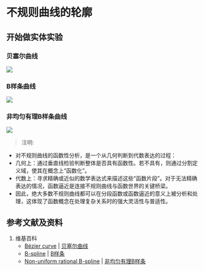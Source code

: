 # 不规则曲线的轮廓

## 开始做实体实验

### 贝塞尔曲线

![](/images/函数和极限/在2维坐标纸上感受n个点组成了任意形状的轮廓/不规则曲线的轮廓/1a1.jpg)

### B样条曲线

![](/images/函数和极限/在2维坐标纸上感受n个点组成了任意形状的轮廓/不规则曲线的轮廓/2a1.jpg)

### 非均匀有理B样条曲线

![](/images/函数和极限/在2维坐标纸上感受n个点组成了任意形状的轮廓/不规则曲线的轮廓/3a1.jpg)

> 注明:
>  
- 对不规则曲线的函数性分析，是一个从几何判断到代数表达的过程：
- 几何上：通过垂直线检验判断整体是否具有函数性。若不具有，则通过分割定义域，使其在概念上“函数化”。
- 代数上：寻求精确或近似的数学表达式来描述这些“函数片段”。对于无法精确表达的情况，函数逼近是连接不规则曲线与函数世界的关键桥梁。
- 因此，绝大多数不规则曲线都可以在分段函数或函数逼近的意义上被分析和处理，这体现了函数概念在处理复杂关系时的强大灵活性与普适性。

## 参考文献及资料

1. 维基百科
	- [Bézier curve](https://en.wikipedia.org/wiki/B%C3%A9zier_curve) | [贝塞尔曲线](https://zh.wikipedia.org/wiki/%E8%B2%9D%E8%8C%B2%E6%9B%B2%E7%B7%9A) 
	- [B-spline](https://en.wikipedia.org/wiki/B-spline) | [B样条](https://zh.wikipedia.org/wiki/B%E6%A0%B7%E6%9D%A1) 
	- [Non-uniform rational B-spline](https://en.wikipedia.org/wiki/Non-uniform_rational_B-spline) | [非均匀有理B样条](https://zh.wikipedia.org/wiki/%E9%9D%9E%E5%9D%87%E5%8C%80%E6%9C%89%E7%90%86B%E6%A0%B7%E6%9D%A1) 


